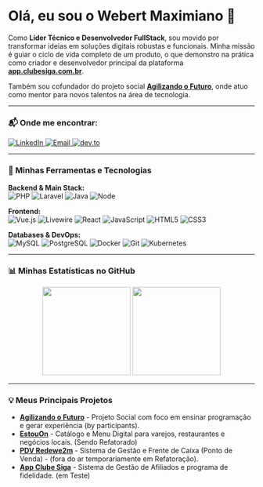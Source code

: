 # Olá, eu sou o Webert Maximiano 👋

Como **Líder Técnico e Desenvolvedor FullStack**, sou movido por transformar ideias em soluções digitais robustas e funcionais. Minha missão é guiar o ciclo de vida completo de um produto, o que demonstro na prática como criador e desenvolvedor principal da plataforma **[app.clubesiga.com.br](https://app.clubesiga.com.br/)**.

Também sou cofundador do projeto social **[Agilizando o Futuro](https://agilizando.clubesiga.com.br)**, onde atuo como mentor para novos talentos na área de tecnologia.

---

### 📬 Onde me encontrar:
<a href="https://www.linkedin.com/in/webert-maximiano/">
  <img alt="LinkedIn" src="https://img.shields.io/badge/-LinkedIn-0A66C2?&style=for-the-badge&logo=Linkedin&logoColor=white"/>
</a>
<a href="mailto:webertcoach@gmail.com">
  <img alt="Email" src="https://img.shields.io/badge/-Email-c14438?&style=for-the-badge&logo=gmail&logoColor=white"/>
</a>
<a href="https://dev.to/webert_maximiano_85d65871">
  <img alt="dev.to" src="https://img.shields.io/badge/-dev.to-0A0A0A?&style=for-the-badge&logo=dev.to&logoColor=white"/>
</a>

---

### 🚀 Minhas Ferramentas e Tecnologias

<p align="left">
  <strong>Backend & Main Stack:</strong><br>
  <img alt="PHP" src="https://img.shields.io/badge/PHP-777BB4?style=for-the-badge&logo=php&logoColor=white"/>
  <img alt="Laravel" src="https://img.shields.io/badge/Laravel-FF2D20?style=for-the-badge&logo=laravel&logoColor=white"/>
  <img alt="Java" src="https://img.shields.io/badge/java-%23ED8B00.svg?style=for-the-badge&logo=java&logoColor=white"/>
  <img alt="Node" src="https://img.shields.io/badge/node.js-339933?style=for-the-badge&logo=Node.js&logoColor=white"/>
</p>
<p align="left">
  <strong>Frontend:</strong><br>
  <img alt="Vue.js" src="https://img.shields.io/badge/Vue.js-4FC08D?style=for-the-badge&logo=vue.js&logoColor=white"/>
  <img alt="Livewire" src="https://img.shields.io/badge/livewire-4e56a6?style=for-the-badge&logo=livewire&logoColor=white"/>
  <img alt="React" src="https://img.shields.io/badge/React-61DAFB?style=for-the-badge&logo=react&logoColor=black"/>
  <img alt="JavaScript" src="https://img.shields.io/badge/JavaScript-F7DF1E?style=for-the-badge&logo=javascript&logoColor=black"/>
  <img alt="HTML5" src="https://img.shields.io/badge/HTML5-E34F26?style=for-the-badge&logo=html5&logoColor=white"/>
  <img alt="CSS3" src="https://img.shields.io/badge/CSS3-1572B6?style=for-the-badge&logo=css3&logoColor=white"/>
</p>
<p align="left">
  <strong>Databases & DevOps:</strong><br>
  <img alt="MySQL" src="https://img.shields.io/badge/MySQL-4479A1?style=for-the-badge&logo=mysql&logoColor=white"/>
  <img alt="PostgreSQL" src="https://img.shields.io/badge/PostgreSQL-4169E1?style=for-the-badge&logo=postgresql&logoColor=white"/>
  <img alt="Docker" src="https://img.shields.io/badge/Docker-2496ED?style=for-the-badge&logo=docker&logoColor=white"/>
  <img alt="Git" src="https://img.shields.io/badge/GIT-E44C30?style=for-the-badge&logo=git&logoColor=white"/>
  <img alt="Kubernetes" src="https://img.shields.io/badge/Kubernetes-326CE5?style=for-the-badge&logo=Kubernetes&logoColor=white"/>
</p>

---

### 📊 Minhas Estatísticas no GitHub

<p align="center">
  <img height="180em" src="https://github-readme-stats.vercel.app/api?username=webertmaximiano&show_icons=true&theme=tokyonight&include_all_commits=true&count_private=true"/>
  <img height="180em" src="https://github-readme-stats.vercel.app/api/top-langs/?username=webertmaximiano&layout=compact&langs_count=7&theme=tokyonight"/>
</p>

---

### 💡 Meus Principais Projetos

-   **[Agilizando o Futuro](https://agilizando.clubesiga.com.br)** - Projeto Social com foco em ensinar programação e gerar experiência (by participants).
-   **[EstouOn](https://estouon.app.br)** - Catálogo e Menu Digital para varejos, restaurantes e negócios locais. (Sendo Refatorado)
-   **[PDV Redewe2m](https://pdv.redewe2m.com.br)** - Sistema de Gestão e Frente de Caixa (Ponto de Venda) - (fora do ar temporariamente em Refatoração).
-   **[App Clube Siga](https://app.clubesiga.com.br)** - Sistema de Gestão de Afiliados e programa de fidelidade. (em Teste)
